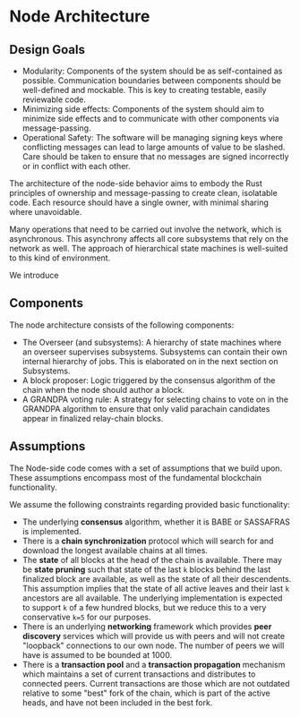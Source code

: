 # Node Architecture

## Design Goals

* Modularity: Components of the system should be as self-contained as possible. Communication boundaries between components should be well-defined and mockable. This is key to creating testable, easily reviewable code.
* Minimizing side effects: Components of the system should aim to minimize side effects and to communicate with other components via message-passing.
* Operational Safety: The software will be managing signing keys where conflicting messages can lead to large amounts of value to be slashed. Care should be taken to ensure that no messages are signed incorrectly or in conflict with each other.

The architecture of the node-side behavior aims to embody the Rust principles of ownership and message-passing to create clean, isolatable code. Each resource should have a single owner, with minimal sharing where unavoidable.

Many operations that need to be carried out involve the network, which is asynchronous. This asynchrony affects all core subsystems that rely on the network as well. The approach of hierarchical state machines is well-suited to this kind of environment.

We introduce

## Components

The node architecture consists of the following components:
  * The Overseer (and subsystems): A hierarchy of state machines where an overseer supervises subsystems. Subsystems can contain their own internal hierarchy of jobs. This is elaborated on in the next section on Subsystems.
  * A block proposer: Logic triggered by the consensus algorithm of the chain when the node should author a block.
  * A GRANDPA voting rule: A strategy for selecting chains to vote on in the GRANDPA algorithm to ensure that only valid parachain candidates appear in finalized relay-chain blocks.

## Assumptions

The Node-side code comes with a set of assumptions that we build upon. These assumptions encompass most of the fundamental blockchain functionality.

We assume the following constraints regarding provided basic functionality:
  * The underlying **consensus** algorithm, whether it is BABE or SASSAFRAS is implemented.
  * There is a **chain synchronization** protocol which will search for and download the longest available chains at all times.
  * The **state** of all blocks at the head of the chain is available. There may be **state pruning** such that state of the last `k` blocks behind the last finalized block are available, as well as the state of all their descendents. This assumption implies that the state of all active leaves and their last `k` ancestors are all available. The underlying implementation is expected to support `k` of a few hundred blocks, but we reduce this to a very conservative `k=5` for our purposes.
  * There is an underlying **networking** framework which provides **peer discovery** services which will provide us with peers and will not create "loopback" connections to our own node. The number of peers we will have is assumed to be bounded at 1000.
  * There is a **transaction pool** and a **transaction propagation** mechanism which maintains a set of current transactions and distributes to connected peers. Current transactions are those which are not outdated relative to some "best" fork of the chain, which is part of the active heads, and have not been included in the best fork.
